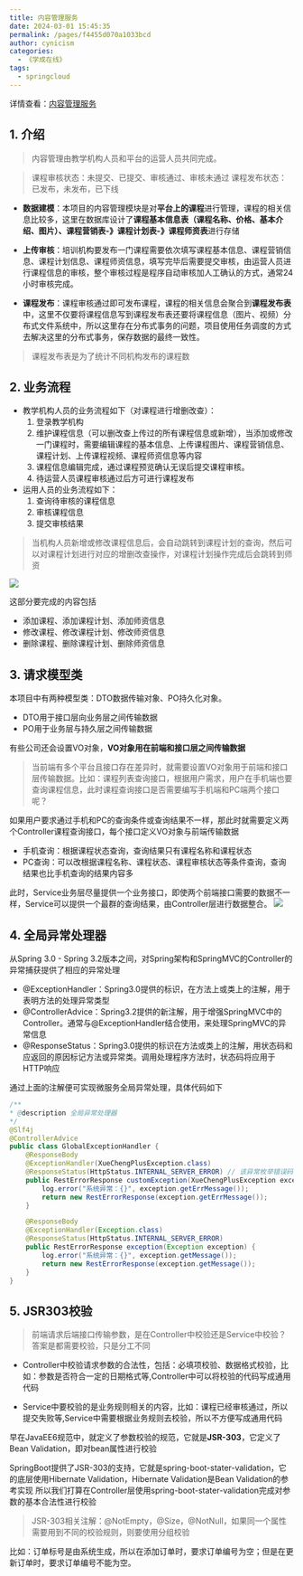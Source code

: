 ```yaml
---
title: 内容管理服务
date: 2024-03-01 15:45:35
permalink: /pages/f4455d070a1033bcd
author: cynicism
categories:
  - 《学成在线》
tags:
  - springcloud
---
```

详情查看：[内容管理服务](https://cyborg2077.github.io/2023/02/02/XuechengOnlinePart2/)
## 1. 介绍
>内容管理由教学机构人员和平台的运营人员共同完成。

>课程审核状态：未提交、已提交、审核通过、审核未通过
课程发布状态：已发布，未发布，已下线

- **数据建模**：本项目的内容管理模块是对**平台上的课程**进行管理，课程的相关信息比较多，这里在数据库设计了**课程基本信息表（课程名称、价格、基本介绍、图片）、课程营销表-》课程计划表-》课程师资表**进行存储 

- **上传审核**：培训机构要发布一门课程需要依次填写课程基本信息、课程营销信息、课程计划信息、课程师资信息，填写完毕后需要提交审核，由运营人员进行课程信息的审核，整个审核过程是程序自动审核加人工确认的方式，通常24小时审核完成。

- **课程发布**：课程审核通过即可发布课程，课程的相关信息会聚合到**课程发布表**中，这里不仅要将课程信息写到课程发布表还要将课程信息（图片、视频）分布式文件系统中，所以这里存在分布式事务的问题，项目使用任务调度的方式去解决这里的分布式事务，保存数据的最终一致性。

>课程发布表是为了统计不同机构发布的课程数
## 2. 业务流程
- 教学机构人员的业务流程如下（对课程进行增删改查）：
    1. 登录教学机构
    2. 维护课程信息（可以删改查上传过的所有课程信息或新增），当添加或修改一门课程时，需要编辑课程的基本信息、上传课程图片、课程营销信息、课程计划、上传课程视频、课程师资信息等内容
    3. 课程信息编辑完成，通过课程预览确认无误后提交课程审核。
    4. 待运营人员课程审核通过后方可进行课程发布
- 运用人员的业务流程如下：
    1. 查询待审核的课程信息
    2. 审核课程信息
    3. 提交审核结果

>当机构人员新增或修改课程信息后，会自动跳转到课程计划的查询，然后可以对课程计划进行对应的增删改查操作，对课程计划操作完成后会跳转到师资

![](https://cdn.jsdelivr.net/gh/Cynicism-lab/MyResource/img/pSgqOKA.png)

这部分要完成的内容包括
- 添加课程、添加课程计划、添加师资信息
- 修改课程、修改课程计划、修改师资信息
- 删除课程、删除课程计划、删除师资信息
## 3. 请求模型类
本项目中有两种模型类：DTO数据传输对象、PO持久化对象。
- DTO用于接口层向业务层之间传输数据
- PO用于业务层与持久层之间传输数据

有些公司还会设置VO对象，**VO对象用在前端和接口层之间传输数据**

>当前端有多个平台且接口存在差异时，就需要设置VO对象用于前端和接口层传输数据。比如：课程列表查询接口，根据用户需求，用户在手机端也要查询课程信息，此时课程查询接口是否需要编写手机端和PC端两个接口呢？

如果用户要求通过手机和PC的查询条件或查询结果不一样，那此时就需要定义两个Controller课程查询接口，每个接口定义VO对象与前端传输数据
- 手机查询：根据课程状态查询，查询结果只有课程名称和课程状态
- PC查询：可以改根据课程名称、课程状态、课程审核状态等条件查询，查询结果也比手机查询的结果内容多

此时，Service业务层尽量提供一个业务接口，即使两个前端接口需要的数据不一样，Service可以提供一个最群的查询结果，由Controller层进行数据整合。
![](https://cdn.jsdelivr.net/gh/Cynicism-lab/MyResource/img/pSw4JRH.png)

## 4. 全局异常处理器
从Spring 3.0 - Spring 3.2版本之间，对Spring架构和SpringMVC的Controller的异常捕获提供了相应的异常处理
- @ExceptionHandler：Spring3.0提供的标识，在方法上或类上的注解，用于表明方法的处理异常类型
- @ControllerAdvice：Spring3.2提供的新注解，用于增强SpringMVC中的Controller。通常与@ExceptionHandler结合使用，来处理SpringMVC的异常信息
- @ResponseStatus：Spring3.0提供的标识在方法或类上的注解，用状态码和应返回的原因标记方法或异常类。调用处理程序方法时，状态码将应用于HTTP响应
    
通过上面的注解便可实现微服务全局异常处理，具体代码如下
```java
/**
* @description 全局异常处理器
*/
@Slf4j
@ControllerAdvice
public class GlobalExceptionHandler {
    @ResponseBody
    @ExceptionHandler(XueChengPlusException.class)
    @ResponseStatus(HttpStatus.INTERNAL_SERVER_ERROR) // 该异常枚举错误码为500，
    public RestErrorResponse customException(XueChengPlusException exception) {
        log.error("系统异常：{}", exception.getErrMessage());
        return new RestErrorResponse(exception.getErrMessage());
    }

    @ResponseBody
    @ExceptionHandler(Exception.class)
    @ResponseStatus(HttpStatus.INTERNAL_SERVER_ERROR)
    public RestErrorResponse exception(Exception exception) {
        log.error("系统异常：{}", exception.getMessage());
        return new RestErrorResponse(exception.getMessage());
    }
}
```

## 5. JSR303校验
> 前端请求后端接口传输参数，是在Controller中校验还是Service中校验？
答案是都需要校验，只是分工不同


- Controller中校验请求参数的合法性，包括：必填项校验、数据格式校验，比如：参数是否符合一定的日期格式等,Controller中可以将校验的代码写成通用代码

- Service中要校验的是业务规则相关的内容，比如：课程已经审核通过，所以提交失败等,Service中需要根据业务规则去校验，所以不方便写成通用代码
    
早在JavaEE6规范中，就定义了参数校验的规范，它就是**JSR-303**，它定义了Bean Validation，即对bean属性进行校验

SpringBoot提供了JSR-303的支持，它就是spring-boot-stater-validation，它的底层使用Hibernate Validation，Hibernate Validation是Bean Validation的参考实现
所以我们打算在Controller层使用spring-boot-stater-validation完成对参数的基本合法性进行校验

>JSR-303相关注解：@NotEmpty，@Size，@NotNull，如果同一个属性需要用到不同的校验规则，则要使用分组校验

比如：订单标号是由系统生成，所以在添加订单时，要求订单编号为空；但是在更新订单时，要求订单编号不能为空。




